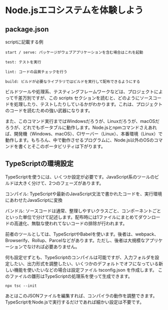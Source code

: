# Node.jsエコシステムを体験しよう

## package.json

scriptに記載する例

```jsoon
start / serve: パッケージがウェブアプリケーションを含む場合はこれを起動

test: テストを実行

lint: コードの品質チェックを行う

build: ビルドが必要なライブラリではビルドを実行して配布できるようにする
```

ビルドツールや処理系、テスティングフレームワークなどは、プロジェクトによって千差万別ですが、この scripts セクションを読むと、どのようにソースコードを処理したり、テストしたりしているかがわかります。これは、プロジェクトのコードを読むための強い武器になります。

また、このコマンド実行まではWindowsだろうが、Linuxだろうが、macOSだろうが、どれでもポータブルに動作します。Node.jsとnpmコマンドさえあれば、開発機（Windows、macOS）、CIサーバー（Linux）、本番環境（Linux）で動作します。もちろん、中で動作させるプログラムに、Node.js以外のOSのコマンドを書くとそこのポータビリティは下がります。

## TypeScriptの環境設定

TypeScriptを使うには、いくつか設定が必要です。JavaScript系のツールのビルドは大きく分けて、2つのフェーズがあります。

コンパイル: TypeScriptや最新のJavaScript文法で書かれたコードを、実行環境にあわせたJavaScriptに変換

バンドル: ソースコードは通常、整理しやすいクラスごと、コンポーネントごとといった単位で分けて記述します。配布時には1ファイルにまとめてダウンロードの高速化、無駄な使われてないコードの排除が行われます。

前者のツールとしては、TypeScriptやBabelを使います。後者は、webpack、Browserify、Rollup、Parcelなどがあります。ただし、後者は大規模なアプリケーションでなければ必要ありません。

何も設定せずとも、TypeScriptのコンパイルは可能ですが、入力フォルダを設定したい、出力形式を調整したい、いくつかのデフォルトでオフになっている新しい機能を使いたいなどの場合は設定ファイル tsconfig.json を作成します。 このファイルの雛形はTypeScriptの処理系を使って生成できます。

```shell
npx tsc --init
```

あとはこのJSONファイルを編集すれば、コンパイラの動作を調整できます。 TypeScriptをNode.jsで実行するだけであれば細かい設定は不要です。

